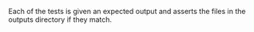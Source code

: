 Each of the tests is given an expected output and asserts the files in the outputs directory if they match.